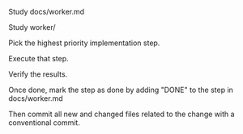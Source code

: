 Study docs/worker.md

Study worker/

Pick the highest priority implementation step.

Execute that step.

Verify the results.

Once done, mark the step as done by adding "DONE" to the step in docs/worker.md

Then commit all new and changed files related to the change with a conventional commit.


